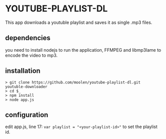 # YOUTUBE-PLAYLIST-DL
This app downloads a youtuble playlist and saves it as single .mp3 files.

## dependencies
you need to install nodejs to run the application, FFMPEG and libmp3lame to encode the video to mp3.

## installation
```
> git clone https://github.com/moolen/youtube-playlist-dl.git youtuble-downloader
> cd $_
> npm install
> node app.js
```

## configuration
edit app.js, line 17: `var playlist = "<your-playlist-id>"` to set the playlist id.
